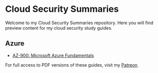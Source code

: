 # Cloud Security Summaries

Welcome to my Cloud Security Summaries repository. Here you will find preview content for my cloud security study guides.

## Azure
- [AZ-900: Microsoft Azure Fundamentals](https://github.com/404Future/cloud-security-summaries/blob/Azure/AZ-900%3A%20Microsoft%20Azure%20Fundamentals.mdblob/5c7b5cbcbc2fb871bff629026f258e4b2250c2ca/AZ-900%3A%20Microsoft%20Azure%20Fundamentals.md)

For full access to PDF versions of these guides, visit my [Patreon](https://www.patreon.com/0xFutureLearning).
